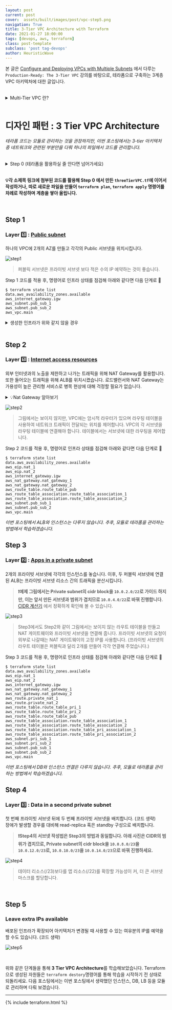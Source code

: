 ```yaml
---
layout: post
current: post
cover:  assets/built/images/post/vpc-step5.png
navigation: True
title: 3-Tier VPC Architecture with Terraform
date: 2021-01-27 18:00:00
tags: [devops, aws, terraform]
class: post-template
subclass: 'post tag-devops'
author: HeuristicWave
---
```


본 글은 [Configure and Deploying VPCs with Multiple Subnets](https://www.aws.training/Details/eLearning?id=61799) 에서 다루는 `Production-Ready: The 3-Tier VPC` 강의를 바탕으로, 테라폼으로 구축하는 3계층 VPC 아키텍처에 대한 글입니다.

<br>

<details><summary markdown="span">Multi-Tier VPC 란?</summary>
<br>
VPC를 구축할 때 단일 계층 VPC에 모든 자원을 넣는다면, 네트워크에 접근할 수 있는 잠재적 공격자에게 자원이 노출됩니다. 이를 보완하기 위해 서브넷으로
다중 계층 VPC 아키텍처를 만들어 방어 계층을 이룰 수 있습니다.

![multiTier](../../assets/built/images/post/Multi-tier VPC.png)
</details>

<br>

# 디자인 패턴 : 3 Tier VPC Architecture

*테라폼 코드는 모듈로 관리하는 것을 권장하지만, 이번 포스팅에서는 3-tier 아키텍처 중 네트워크와 관련된 부분만을 다뤄 하나의 파일에서 코드를 관리합니다.*

<br>

<details><summary markdown="span">Step 0 (테라폼을 활용하실 줄 안다면 넘어가세요)</summary>

## Step 0

아키텍처를 구성할 폴더를 만들고 `provider`를 주입합니다.
```shell
mkdir architecture
cd architecture
terraform init
touch threeTierVPC.tf
```
`threeTierVPC.tf`에 벤더 정보를 작성합니다.
```terraform
provider "aws" {
  region = "ap-northeast-2"
}
```
명령어`terraform plan`, `terraform apply`를 통해, 오류 없이 통과하는 화면을 확인하고 다음 단계로 🚀
<br>
> `terraform apply`로 인프라를 반영 할때, `-auto-approve`옵션을 주면 `yes`입력 없이 진행 할 수 있습니다. 그러나 `yes`를 입력하기 전, 한번 더 검토할 수 있는 기회가 있으므로 권장하지 않습니다.
</details>

<br>

**💡각 소제목 링크에 첨부된 코드를 활용해 Step 0 에서 만든 `threeTierVPC.tf`에 이어서 작성하거나, 따로 새로운 파일을 만들어 `terraform plan`, `terraform apply` 명령어를 차례로 작성하며 계층을 쌓아 올립니다.**

<br>

## Step 1
### Layer 1️⃣ : [Public subnet](https://github.com/heuristicwave/TIL-DevOps/blob/main/IaC/Terraform/code/3-Tier%20VPC/step1.tf)

하나의 VPC에 2개의 AZ를 만들고 각각의 Public 서브넷을 위치시킵니다.

![step1](../../assets/built/images/post/vpc-step1.png)

> 퍼블릭 서브넷은 프라이빗 서브넷 보다 적은 수의 IP 예약하는 것이 좋습니다.

Step 1 코드를 적용 후, 명령어로 인프라 상태를 점검해 아래와 같다면 다음 단계로 🚀
```shell
$ terraform state list
data.aws_availability_zones.available
aws_internet_gateway.igw
aws_subnet.pub_sub_1
aws_subnet.pub_sub_2
aws_vpc.main
```

<details><summary markdown="span">생성한 인프라가 위와 같지 않을 경우</summary>

실수로 의도치 않은 인프라가 프로비저닝 되었다면 2가지 방법을 통해 원 상태로 복구 할 수 있습니다.
1. `terraform destroy` 명령어로 특정 인프라만 되돌리거나 프로비저닝 하고싶은 경우, `-target` 옵션과 함께 resource 명으로 명령어를 작성합니다. <br>
   *예시) terraform destory -target aws_vpc.main*
2. 잘못 작성한 코드를 수정 후, `terraform apply`명령어를 적용하여 최신 상태의 인프라를 반영합니다.

</details>

<br>

## Step 2
### Layer 1️⃣ : [Internet access resources](https://github.com/heuristicwave/TIL-DevOps/blob/main/IaC/Terraform/code/3-Tier%20VPC/step2.tf)

외부 인터넷과의 노출을 제한하고 나가는 트래픽을 위해 NAT Gateway를 활용합니다. 또한 들어오는 트래픽을 위해 ALB를 위치시켰습니다.
로드밸런서와 NAT Gateway는 가용성이 높은 관리형 서비스로 병목 현상에 대해 걱정할 필요가 없습니다.

<details><summary markdown="span">💡Nat Gateway 알아보기</summary>
<br>
NAT(네트워크 주소 변환) 게이트웨이를 사용하면 프라이빗 서브넷의 인스턴스를 인터넷 또는 기타 AWS 서비스에 연결하는 한편, 인터넷에서 해당 인스턴스와의 연결을 시작하지 못하게 할 수 있습니다.
NAT 게이트웨이를 만들려면 NAT 게이트웨이가 속할 퍼블릭 서브넷을 지정해야 하기 때문에 Step2에서 우선적으로 생성합니다.

[도큐먼트로 더 알아보기](https://docs.aws.amazon.com/ko_kr/vpc/latest/userguide/vpc-nat-gateway.html)

</details>

![step2](../../assets/built/images/post/vpc-step2.png)

> 그림에서는 보이지 않지만, VPC에는 암시적 라우터가 있으며 라우팅 테이블을 사용하여 네트워크 트래픽이 전달되는 위치를 제어합니다.
> VPC의 각 서브넷을 라우팅 테이블에 연결해야 합니다. 테이블에서는 서브넷에 대한 라우팅을 제어합니다.

Step 2 코드를 적용 후, 명령어로 인프라 상태를 점검해 아래와 같다면 다음 단계로 🚀

```shell
$ terraform state list
data.aws_availability_zones.available
aws_eip.nat_1
aws_eip.nat_2
aws_internet_gateway.igw
aws_nat_gateway.nat_gateway_1
aws_nat_gateway.nat_gateway_2
aws_route_table.route_table_pub
aws_route_table_association.route_table_association_1
aws_route_table_association.route_table_association_2
aws_subnet.pub_sub_1
aws_subnet.pub_sub_2
aws_vpc.main
```

*이번 포스팅에서 ALB와 인스턴스는 다루지 않습니다. 추후, 모듈로 테라폼을 관리하는 방법에서 학습하겠습니다.* <br>

## Step 3
### Layer 2️⃣️ : [Apps in a private subnet](https://github.com/heuristicwave/TIL-DevOps/blob/main/IaC/Terraform/code/3-Tier%20VPC/step3.tf)


2개의 프라이빗 서브넷에 각각의 인스턴스를 놓습니다. 이후, 두 퍼블릭 서브넷에 연결된 ALB는 프라이빗 서브넷 리소스 간의 트래픽을 분산시킵니다.

> **❗️예제 그림에서는 Private subnet의 cidr block을 `10.0.2.0/22`로 가이드 하지만, 이는 앞서 만든 서브넷과 범위가 겹치므로 `10.0.4.0/22`로 바꿔 진행합니다.**
> [CIDR 계산기](https://www.ipaddressguide.com/cidr) 에서 정확하게 확인해 볼 수 있습니다.


![step3](../../assets/built/images/post/vpc-step3.png)

> Step3에서도 Step2와 같이 그림에서는 보이지 않는 라우트 테이블을 만들고 NAT 게이트웨이와 프라이빗 서브넷을 연결해 줍니다.
> 프라이빗 서브넷의 요청이 외부로 나갈때는 NAT 게이트웨이의 고정 IP를 사용합니다.
> (프라이빗 서브넷의 라우트 테이블은 퍼블릭과 달리 2개를 만들어 각각 연결해 주었습니다.)

Step 3 코드를 적용 후, 명령어로 인프라 상태를 점검해 아래와 같다면 다음 단계로 🚀
```shell
$ terraform state list
data.aws_availability_zones.available
aws_eip.nat_1
aws_eip.nat_2
aws_internet_gateway.igw
aws_nat_gateway.nat_gateway_1
aws_nat_gateway.nat_gateway_2
aws_route.private_nat_1
aws_route.private_nat_2
aws_route_table.route_table_pri_1
aws_route_table.route_table_pri_2
aws_route_table.route_table_pub
aws_route_table_association.route_table_association_1
aws_route_table_association.route_table_association_2
aws_route_table_association.route_table_pri_association_1
aws_route_table_association.route_table_pri_association_2
aws_subnet.pri_sub_1
aws_subnet.pri_sub_2
aws_subnet.pub_sub_1
aws_subnet.pub_sub_2
aws_vpc.main
```

*이번 포스팅에서 DB와 인스턴스 연결은 다루지 않습니다. 추후, 모듈로 테라폼을 관리하는 방법에서 학습하겠습니다.* <br>

## Step 4
### Layer 3️⃣ : Data in a second private subnet

첫 번째 프라이빗 서브넷 뒤에 두 번째 프라이빗 서브넷을 배치합니다. (코드 생략) <br>
장애가 발생할 경우를 대비해 read-replica 혹은 standby 구성으로 배치합니다.

> **❗Step4의 서브넷 작성법은 Step3의 방법과 동일합니다. 아래 사진은 CIDR의 범위가 겹치므로, Private subnet의 cidr block을 `10.0.8.0/23`을 `10.0.12.0/23`로, `10.0.10.0/23`을 `10.0.14.0/23`으로 바꿔 진행하세요.**

![step4](../../assets/built/images/post/vpc-step4.png)

> 데이터 리소스(/23)보다를 앱 리소스(/22)를 확장할 가능성이 커, 더 큰 서브넷 마스크를 할당합니다.

<br>

## Step 5
### Leave extra IPs available 

배포된 인프라가 확장되어 아키텍처가 변경될 때 사용할 수 있는 여유분의 IP를 예약을 할 수도 있습니다. (코드 생략)

![step5](../../assets/built/images/post/vpc-step5.png)

<br>

위와 같은 단계들을 통해 **3 Tier VPC Architecture**를 학습해보았습니다.
Terraform으로 생성된 자원들은 `terraform destory`명령어를 통해 학습을 시작하기 전 상태로 되돌리세요.
다음 포스팅에서는 이번 포스팅에서 생략했던 인스턴스, DB, LB 등을 모듈로 관리하며 다뤄 보겠습니다.

---

{% include terraform.html %}

<br>